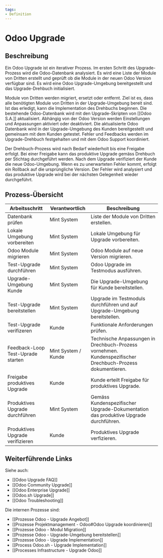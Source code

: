 ```yaml
---
tags:
- Definition
---
```

# Odoo Upgrade

## Beschreibung

Ein Odoo Upgrade ist ein iterativer Prozess. Im ersten Schritt des Upgrade-Prozess wird die Odoo-Datenbank analysiert. Es wird eine Liste der Module von Dritten erstellt und geprüft ob die Module in der neuen Odoo Version verfügbar sind. Es wird eine Odoo Upgrade-Umgebung bereitgestellt und das Upgrade-Drehbuch initialisiert.

Module von Dritten werden migriert, ersetzt oder entfernt. Ziel ist es, dass alle benötigten Module von Dritten in der Upgrade-Umgebung bereit sind. Ist das erledigt, kann die Implementation des Drehbuchs beginnen. Die bestehende Odoo-Datenbank wird mit den Upgrade-Skripten von [[Odoo S.A.]] aktualisiert. Abhängig von der Odoo Version werden Einstellungen und Anpassungen aktiviert oder deaktiviert. Die aktualisierte Odoo Datenbank wird in der Upgrade-Umgebung des Kunden bereitgestellt und gemeinsam mit dem Kunden getestet. Fehler und Feedbacks werden im Upgrade-Drehbuch festgehalten und mit dem Odoo Support koordiniert.

Der Drehbuch-Prozess wird nach Bedarf wiederholt bis eine Freigabe erfolgt. Bei einer Freigabe kann das produktive Upgrade gemäss Drehbuch per Stichtag durchgeführt werden. Nach dem Upgrade verifiziert der Kunde die neue Odoo-Umgebung. Wenn es zu unerwarteten Fehler kommt, erfolgt ein Rollback auf die ursprüngliche Version. Der Fehler wird analysiert und das produktive Upgrade wird bei der nächsten Gelegenheit wieder durchgeführt.

## Prozess-Übersicht

| Arbeitsschritt                    | Verantwortlich      | Beschreibung                                                                                               |
| --------------------------------- | ------------------- | ---------------------------------------------------------------------------------------------------------- |
| Datenbank prüfen                  | Mint System         | Liste der Module von Dritten erstellen.                                                                    |
| Lokale Umgebung vorbereiten       | Mint System         | Lokale Umgebung für Upgrade vorbereiten.                                                                   |
| Odoo Module migrieren             | Mint System         | Odoo Module auf neue Version migrieren.                                                                    |
| Test-Upgrade durchführen          | Mint System         | Odoo Upgrade im Testmodus ausführen.                                                                       |
| Upgrade-Umgebung Kunde            | Mint  System        | Die Upgrade-Umgebung für Kunde bereitstellen.                                                              |
| Test-Upgrade bereitstellen        | Mint System         | Upgrade im Testmoduls durchführen und auf Upgrade-Umgebung bereitstellen.                                  |
| Test-Upgrade verifizeren          | Kunde               | Funktionale Anforderungen prüfen.                                                                          |
| Feedback-Loop Test-Uprade starten | Mint System / Kunde | Technische Anpassungen in Drechbuch-Prozess vornehmen. Kundenspezifischer Drechbuch-Prozess dokumentieren. |
| Freigabe produktives Upgrade      | Kunde               | Kunde erteilt Freigabe für produktives Upgrade.                                                            |
| Produktives Upgrade durchführen   | Mint System         | Gemäss Kundenspezifischer Upgrade-Dokumentation das produktive Upgrade durchführen.                        |
| Produktives Upgrade verifizieren  | Kunde               | Produktives Upgrade verfizieren.                                                                           |

## Weiterführende Links

Siehe auch: 

* [[Odoo Upgrade FAQ]]
* [[Odoo Community Upgrade]]
* [[Odoo Enterprise Upgrade]]
* [[Odoo.sh Upgrade]]
* [[Odoo Troubleshooting]]

Die internen Prozesse sind:

* [[Prozesse Odoo - Upgrade Angebot]]
* [[Prozesse Projektmanagement - Odoo#Odoo Upgrade koordinieren]]
* [[Prozesse Odoo - Modul Migration]]
* [[Prozesse Odoo - Upgrade-Umgebung bereitstellen]]
* [[Prozesse Odoo - Upgrade Implementation]]
* [[Process Odoo.sh - Upgrade Implementation]]
* [[Processes Infrastructure - Upgrade Odoo]]
